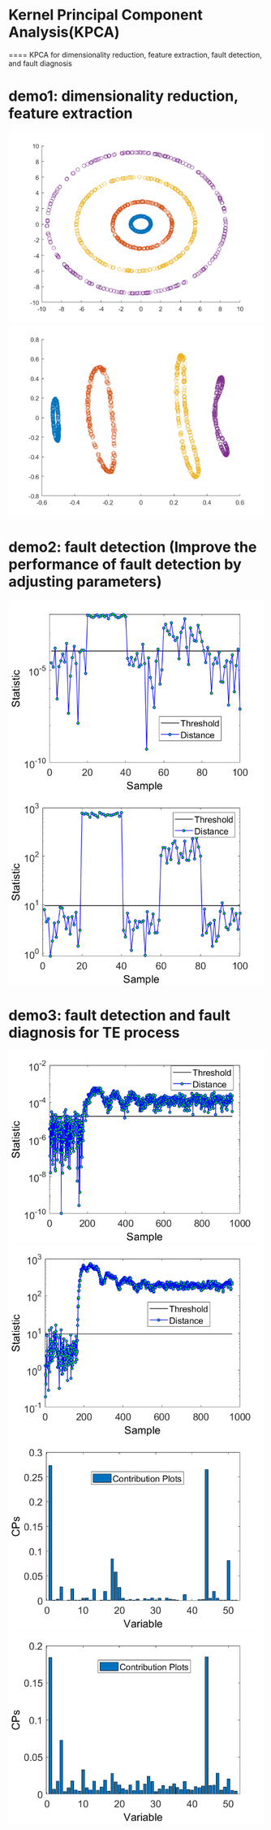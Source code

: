 # Kernel Principal Component Analysis(KPCA)
====
KPCA for dimensionality reduction, feature extraction, fault detection, and fault diagnosis  
  
demo1: dimensionality reduction, feature extraction  
==
![](img/demo1_1.png)![](img/demo1_2.png)  
  
demo2: fault detection (Improve the performance of fault detection by adjusting parameters)  
==
![](img/demo2_SPE.png)![](img/demo2_T2.png) 
  
demo3: fault detection and fault diagnosis for TE process  
==
![](img/demo3_SPE.png)![](img/demo3_T2.png)![](img/demo3_SPE_fd.png)![](img/demo3_T2_fd.png)
